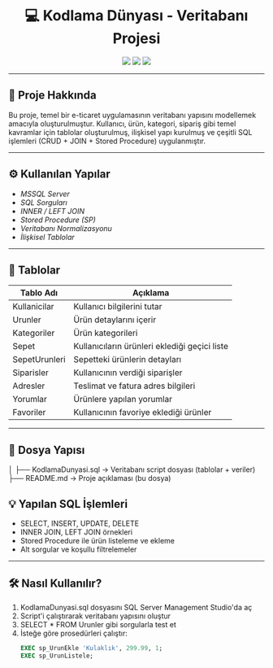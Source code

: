  <h1 align="center">💻 Kodlama Dünyası - Veritabanı Projesi</h1>

<p align="center">
  <img src="https://img.shields.io/badge/Dil-SQL-blue?style=flat-square" />
  <img src="https://img.shields.io/badge/Veritabanı-MSSQL%20Server-green?style=flat-square" />
  <img src="https://img.shields.io/badge/Proje-Tamamlanmış-success?style=flat-square" />
</p>

---

## 📌 Proje Hakkında

Bu proje, temel bir e-ticaret uygulamasının veritabanı yapısını modellemek amacıyla oluşturulmuştur. Kullanıcı, ürün, kategori, sipariş gibi temel kavramlar için tablolar oluşturulmuş, ilişkisel yapı kurulmuş ve çeşitli SQL işlemleri (CRUD + JOIN + Stored Procedure) uygulanmıştır.

---

## ⚙️ Kullanılan Yapılar

- *MSSQL Server*  
- *SQL Sorguları*  
- *INNER / LEFT JOIN*  
- *Stored Procedure (SP)*  
- *Veritabanı Normalizasyonu*  
- *İlişkisel Tablolar*  

---

## 🧩 Tablolar

| Tablo Adı           | Açıklama |
|---------------------|----------|
| Kullanicilar      | Kullanıcı bilgilerini tutar |
| Urunler           | Ürün detaylarını içerir |
| Kategoriler       | Ürün kategorileri |
| Sepet             | Kullanıcıların ürünleri eklediği geçici liste |
| SepetUrunleri     | Sepetteki ürünlerin detayları |
| Siparisler        | Kullanıcının verdiği siparişler |
| Adresler          | Teslimat ve fatura adres bilgileri |
| Yorumlar          | Ürünlere yapılan yorumlar |
| Favoriler         | Kullanıcının favoriye eklediği ürünler |

---

## 📁 Dosya Yapısı

│
├── KodlamaDunyasi.sql     → Veritabanı script dosyası (tablolar + veriler)
├── README.md              → Proje açıklaması (bu dosya)


## 💡 Yapılan SQL İşlemleri

- SELECT, INSERT, UPDATE, DELETE  
- INNER JOIN, LEFT JOIN örnekleri  
- Stored Procedure ile ürün listeleme ve ekleme  
- Alt sorgular ve koşullu filtrelemeler

---

## 🛠️ Nasıl Kullanılır?

1. KodlamaDunyasi.sql dosyasını SQL Server Management Studio'da aç  
2. Script'i çalıştırarak veritabanı yapısını oluştur  
3. SELECT * FROM Urunler gibi sorgularla test et  
4. İsteğe göre prosedürleri çalıştır:  
   ```sql
   EXEC sp_UrunEkle 'Kulaklık', 299.99, 1;
   EXEC sp_UrunListele;
